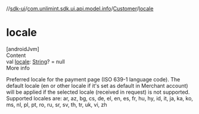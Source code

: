//[sdk-ui](../../../index.md)/[com.unlimint.sdk.ui.api.model.info](../index.md)/[Customer](index.md)/[locale](locale.md)



# locale  
[androidJvm]  
Content  
val [locale](locale.md): [String](https://kotlinlang.org/api/latest/jvm/stdlib/kotlin/-string/index.html)? = null  
More info  


Preferred locale for the payment page (ISO 639-1 language code). The default locale (en or other locale if it's set as default in Merchant account) will be applied if the selected locale (received in request) is not supported. Supported locales are: ar, az, bg, cs, de, el, en, es, fr, hu, hy, id, it, ja, ka, ko, ms, nl, pl, pt, ro, ru, sr, sv, th, tr, uk, vi, zh

  



